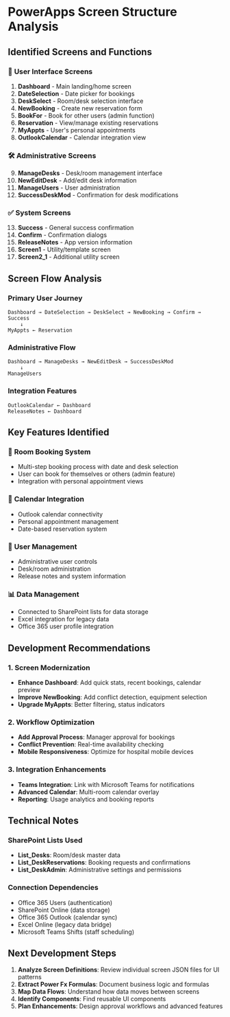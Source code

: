 # PowerApps Screen Structure Analysis

## Identified Screens and Functions

### 📱 **User Interface Screens**

1. **Dashboard** - Main landing/home screen
2. **DateSelection** - Date picker for bookings
3. **DeskSelect** - Room/desk selection interface
4. **NewBooking** - Create new reservation form
5. **BookFor** - Book for other users (admin function)
6. **Reservation** - View/manage existing reservations
7. **MyAppts** - User's personal appointments
8. **OutlookCalendar** - Calendar integration view

### 🛠️ **Administrative Screens**

9. **ManageDesks** - Desk/room management interface
10. **NewEditDesk** - Add/edit desk information
11. **ManageUsers** - User administration
12. **SuccessDeskMod** - Confirmation for desk modifications

### ✅ **System Screens**

13. **Success** - General success confirmation
14. **Confirm** - Confirmation dialogs
15. **ReleaseNotes** - App version information
16. **Screen1** - Utility/template screen
17. **Screen2_1** - Additional utility screen

## Screen Flow Analysis

### Primary User Journey
```
Dashboard → DateSelection → DeskSelect → NewBooking → Confirm → Success
    ↓
MyAppts ← Reservation
```

### Administrative Flow
```
Dashboard → ManageDesks → NewEditDesk → SuccessDeskMod
    ↓
ManageUsers
```

### Integration Features
```
OutlookCalendar ← Dashboard
ReleaseNotes ← Dashboard
```

## Key Features Identified

### 🏥 **Room Booking System**
- Multi-step booking process with date and desk selection
- User can book for themselves or others (admin feature)
- Integration with personal appointment views

### 📅 **Calendar Integration**
- Outlook calendar connectivity
- Personal appointment management
- Date-based reservation system

### 👥 **User Management**
- Administrative user controls
- Desk/room administration
- Release notes and system information

### 📊 **Data Management**
- Connected to SharePoint lists for data storage
- Excel integration for legacy data
- Office 365 user profile integration

## Development Recommendations

### 1. Screen Modernization
- **Enhance Dashboard**: Add quick stats, recent bookings, calendar preview
- **Improve NewBooking**: Add conflict detection, equipment selection
- **Upgrade MyAppts**: Better filtering, status indicators

### 2. Workflow Optimization
- **Add Approval Process**: Manager approval for bookings
- **Conflict Prevention**: Real-time availability checking
- **Mobile Responsiveness**: Optimize for hospital mobile devices

### 3. Integration Enhancements
- **Teams Integration**: Link with Microsoft Teams for notifications
- **Advanced Calendar**: Multi-room calendar overlay
- **Reporting**: Usage analytics and booking reports

## Technical Notes

### SharePoint Lists Used
- **List_Desks**: Room/desk master data
- **List_DeskReservations**: Booking requests and confirmations
- **List_DeskAdmin**: Administrative settings and permissions

### Connection Dependencies
- Office 365 Users (authentication)
- SharePoint Online (data storage)
- Office 365 Outlook (calendar sync)
- Excel Online (legacy data bridge)
- Microsoft Teams Shifts (staff scheduling)

## Next Development Steps

1. **Analyze Screen Definitions**: Review individual screen JSON files for UI patterns
2. **Extract Power Fx Formulas**: Document business logic and formulas
3. **Map Data Flows**: Understand how data moves between screens
4. **Identify Components**: Find reusable UI components
5. **Plan Enhancements**: Design approval workflows and advanced features
